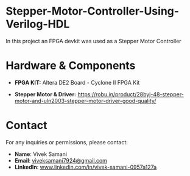 # Stepper-Motor-Controller-Using-Verilog-HDL
In this project an FPGA devkit was used as a Stepper Motor Controller

# Hardware & Components

- **FPGA KIT:** Altera DE2 Board - Cyclone II FPGA Kit
  
- **Stepper Motor & Driver:** https://robu.in/product/28byj-48-stepper-motor-and-uln2003-stepper-motor-driver-good-quality/

# Contact

For any inquiries or permissions, please contact:

- **Name**:  Vivek Samani
- **Email**: viveksamani7924@gmail.com
- **LinkedIn**:  www.linkedin.com/in/vivek-samani-0957a127a
